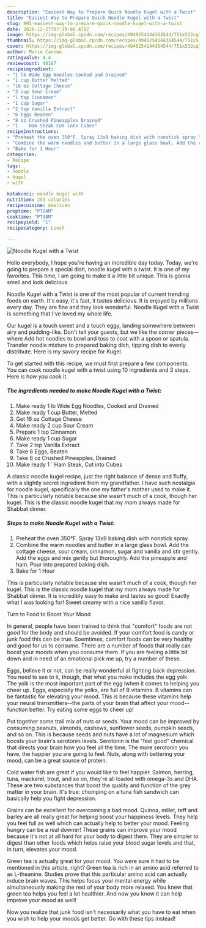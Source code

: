 ```yaml
---
description: "Easiest Way to Prepare Quick Noodle Kugel with a Twist"
title: "Easiest Way to Prepare Quick Noodle Kugel with a Twist"
slug: 905-easiest-way-to-prepare-quick-noodle-kugel-with-a-twist
date: 2020-12-27T07:39:00.470Z
image: https://img-global.cpcdn.com/recipes/4940254144364544/751x532cq70/noodle-kugel-with-a-twist-recipe-main-photo.jpg
thumbnail: https://img-global.cpcdn.com/recipes/4940254144364544/751x532cq70/noodle-kugel-with-a-twist-recipe-main-photo.jpg
cover: https://img-global.cpcdn.com/recipes/4940254144364544/751x532cq70/noodle-kugel-with-a-twist-recipe-main-photo.jpg
author: Marie Cannon
ratingvalue: 4.4
reviewcount: 48187
recipeingredient:
- "1 lb Wide Egg Noodles Cooked and Drained"
- "1 cup Butter Melted"
- "16 oz Cottage Cheese"
- "2 cup Sour Cream"
- "1 tsp Cinnamon"
- "1 cup Sugar"
- "2 tsp Vanilla Extract"
- "6 Eggs Beaten"
- "8 oz Crushed Pineapples Drained"
- "1    Ham Steak Cut into Cubes"
recipeinstructions:
- "Preheat the oven 350°F. Spray 13x9 baking dish with nonstick spray."
- "Combine the warm noodles and butter in a large glass bowl. Add the cottage cheese, sour cream, cinnamon, sugar and vanilla and stir gently. Add the eggs and mix gently but thoroughly. Add the pineapple and ham. Pour into prepared baking dish."
- "Bake for 1 Hour"
categories:
- Recipe
tags:
- noodle
- kugel
- with

katakunci: noodle kugel with 
nutrition: 253 calories
recipecuisine: American
preptime: "PT24M"
cooktime: "PT48M"
recipeyield: "1"
recipecategory: Lunch

---
```



![Noodle Kugel with a Twist](https://img-global.cpcdn.com/recipes/4940254144364544/751x532cq70/noodle-kugel-with-a-twist-recipe-main-photo.jpg)

Hello everybody, I hope you're having an incredible day today. Today, we're going to prepare a special dish, noodle kugel with a twist. It is one of my favorites. This time, I am going to make it a little bit unique. This is gonna smell and look delicious.

Noodle Kugel with a Twist is one of the most popular of current trending foods on earth. It's easy, it's fast, it tastes delicious. It is enjoyed by millions every day. They are fine and they look wonderful. Noodle Kugel with a Twist is something that I've loved my whole life.

Our kugel is a touch sweet and a touch eggy, landing somewhere between airy and pudding-like. Don&#39;t tell your guests, but we like the corner pieces—where Add hot noodles to bowl and toss to coat with a spoon or spatula. Transfer noodle mixture to prepared baking dish, tipping dish to evenly distribute. Here is my savory recipe for Kugel.


To get started with this recipe, we must first prepare a few components. You can cook noodle kugel with a twist using 10 ingredients and 3 steps. Here is how you cook it.

<!--inarticleads1-->

##### The ingredients needed to make Noodle Kugel with a Twist:

1. Make ready 1 lb Wide Egg Noodles, Cooked and Drained
1. Make ready 1 cup Butter, Melted
1. Get 16 oz Cottage Cheese
1. Make ready 2 cup Sour Cream
1. Prepare 1 tsp Cinnamon
1. Make ready 1 cup Sugar
1. Take 2 tsp Vanilla Extract
1. Take 6 Eggs, Beaten
1. Take 8 oz Crushed Pineapples, Drained
1. Make ready 1 `   Ham Steak, Cut into Cubes


A classic noodle kugel recipe, just the right balance of dense and fluffy, with a slightly secret ingredient from my grandfather. I have such nostalgia for noodle kugel, specifically the one my father&#39;s mother used to make it. This is particularly notable because she wasn&#39;t much of a cook, though her kugel. This is the classic noodle kugel that my mom always made for Shabbat dinner. 

<!--inarticleads2-->

##### Steps to make Noodle Kugel with a Twist:

1. Preheat the oven 350°F. Spray 13x9 baking dish with nonstick spray.
1. Combine the warm noodles and butter in a large glass bowl. Add the cottage cheese, sour cream, cinnamon, sugar and vanilla and stir gently. Add the eggs and mix gently but thoroughly. Add the pineapple and ham. Pour into prepared baking dish.
1. Bake for 1 Hour


This is particularly notable because she wasn&#39;t much of a cook, though her kugel. This is the classic noodle kugel that my mom always made for Shabbat dinner. It is incredibly easy to make and tastes so good! Exactly what I was looking for! Sweet creamy with a nice vanilla flavor. 

Turn to Food to Boost Your Mood


In general, people have been trained to think that "comfort" foods are not good for the body and should be avoided. If your comfort food is candy or junk food this can be true. Soemtimes, comfort foods can be very healthy and good for us to consume. There are a number of foods that really can boost your moods when you consume them. If you are feeling a little bit down and in need of an emotional pick me up, try a number of these.

Eggs, believe it or not, can be really wonderful at fighting back depression. You need to see to it, though, that what you make includes the egg yolk. The yolk is the most important part of the egg iwhen it comes to helping you cheer up. Eggs, especially the yolks, are full of B vitamins. B vitamins can be fantastic for elevating your mood. This is because these vitamins help your neural transmitters--the parts of your brain that affect your mood--function better. Try eating some eggs to cheer up!

Put together some trail mix of nuts or seeds. Your mood can be improved by consuming peanuts, almonds, cashews, sunflower seeds, pumpkin seeds, and so on. This is because seeds and nuts have a lot of magnesium which boosts your brain's serotonin levels. Serotonin is the "feel good" chemical that directs your brain how you feel all the time. The more serotonin you have, the happier you are going to feel. Nuts, along with bettering your mood, can be a great source of protein.

Cold water fish are great if you would like to feel happier. Salmon, herring, tuna, mackerel, trout, and so on, they're all loaded with omega-3s and DHA. These are two substances that boost the quality and function of the grey matter in your brain. It's true: chomping on a tuna fish sandwich can basically help you fight depression. 

Grains can be excellent for overcoming a bad mood. Quinoa, millet, teff and barley are all really great for helping boost your happiness levels. They help you feel full as well which can actually help to better your mood. Feeling hungry can be a real downer! These grains can improve your mood because it's not at all hard for your body to digest them. They are simpler to digest than other foods which helps raise your blood sugar levels and that, in turn, elevates your mood.

Green tea is actually great for your mood. You were sure it had to be mentioned in this article, right? Green tea is rich in an amino acid referred to as L-theanine. Studies prove that this particular amino acid can actually induce brain waves. This helps focus your mental energy while simultaneously making the rest of your body more relaxed. You knew that green tea helps you feel a lot healthier. And now you know it can help improve your mood as well!

Now you realize that junk food isn't necessarily what you have to eat when you wish to help your moods get better. Go  with  these tips  instead!

